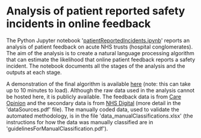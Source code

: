 # Analysis of patient reported safety incidents in online feedback
The Python Jupyter notebook '[patientReportedIncidents.ipynb](https://github.com/473x/safetyIncidents_analysis/blob/main/patientReportedIncidents.ipynb)' reports an analysis of patient feedback on acute NHS trusts (hospital conglomerates). The aim of the analysis is to create a natural language processing algorithm that can estimate the likelihood that online patient feedback reports a safety incident. The notebook documents all the stages of the analysis and the outputs at each stage. 

A demonstration of the final algorithm is available [here](https://tinyurl.com/safetyIncidentsDemo) (note: this can take up to 10 minutes to load). Although the raw data used in the analysis cannot be hosted here, it is publicly available. The feedback data is from [Care Opinion](https://www.careopinion.org.uk/) and the secondary data is from [NHS Digital](https://digital.nhs.uk/) (more detail in the 'dataSources.pdf' file). The manually coded data, used to validate the automated methodology, is in the file 'data_manualClassifications.xlsx' (the instructions for how the data was manually classified are in 'guidelinesForManualClassification.pdf'). 
